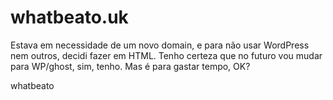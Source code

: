 # whatbeato.uk
Estava em necessidade de um novo domain, e para não usar WordPress nem outros, decidi fazer em HTML.
Tenho certeza que no futuro vou mudar para WP/ghost, sim, tenho. Mas é para gastar tempo, OK?

whatbeato
